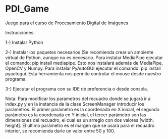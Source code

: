 # PDI_Game
Juego para el curso de Procesamiento Digital de Imágenes 

Instrucciones:

1-) Instalar Python


2-) Instalar los paquetes necesarios (Se recomienda crear un ambiente virtual de Python, aunque no es necesario.
    Para instalar MediaPipe ejecutar el comando: pip install mediapipe. Esto nos instalará además de MediaPipe, OpenCV y Numpy.
    Para instalar PyAutoGUI ejecutar el comando: pip install pyautogui. Esta herramienta nos permite controlar el mouse desde nuestro programa.
    
    
3-) Ejecutar el programa con su IDE de preferencia o desde consola. 

Nota: Para modificar los parametros del recuadro donde se jugará ir a index.py y en la instancia de la clase ScreenManager introducir los parámetros.
      El primer parámetro es la coordenada en X inicial, el segundo parámetro es la coordenada en Y inicial, el tercer parámetro son las dimensiones del 
      recuadro, el cual es un arreglo con dos valores [width, height]. El último parámetro es el margen que se usará para el recuadro interior, se
      recomienda darle un valor entre 50 y 100.
  
